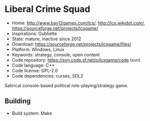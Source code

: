 # Liberal Crime Squad

- Home: http://www.bay12games.com/lcs/, http://lcs.wikidot.com/, https://sourceforge.net/projects/lcsgame/
- Inspirations: Oubliette
- State: mature, inactive since 2012
- Download: https://sourceforge.net/projects/lcsgame/files/
- Platform: Windows, Linux
- Keywords: strategy, console, open content
- Code repository: https://svn.code.sf.net/p/lcsgame/code (svn)
- Code language: C++
- Code license: GPL-2.0
- Code dependencies: curses, SDL2

Satirical console-based political role-playing/strategy game.

## Building

- Build system: Make
